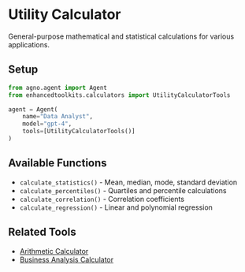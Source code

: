 # Utility Calculator

General-purpose mathematical and statistical calculations for various applications.

## Setup

```python
from agno.agent import Agent
from enhancedtoolkits.calculators import UtilityCalculatorTools

agent = Agent(
    name="Data Analyst",
    model="gpt-4",
    tools=[UtilityCalculatorTools()]
)
```

## Available Functions

- `calculate_statistics()` - Mean, median, mode, standard deviation
- `calculate_percentiles()` - Quartiles and percentile calculations
- `calculate_correlation()` - Correlation coefficients
- `calculate_regression()` - Linear and polynomial regression

## Related Tools

- [Arithmetic Calculator](arithmetic.md)
- [Business Analysis Calculator](business.md)